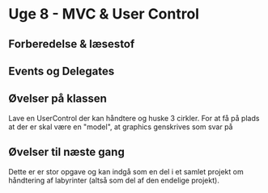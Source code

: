 # Uge 8 - MVC & User Control 


## Forberedelse & læsestof


## Events og Delegates

## Øvelser på klassen
Lave en UserControl der kan håndtere og huske 3 cirkler. For at få på plads at der er skal være en "model", at graphics genskrives som svar på 
   

## Øvelser til næste gang
Dette er er stor opgave og kan indgå som en del i et samlet projekt om håndtering af labyrinter (altså som del af den endelige projekt).


